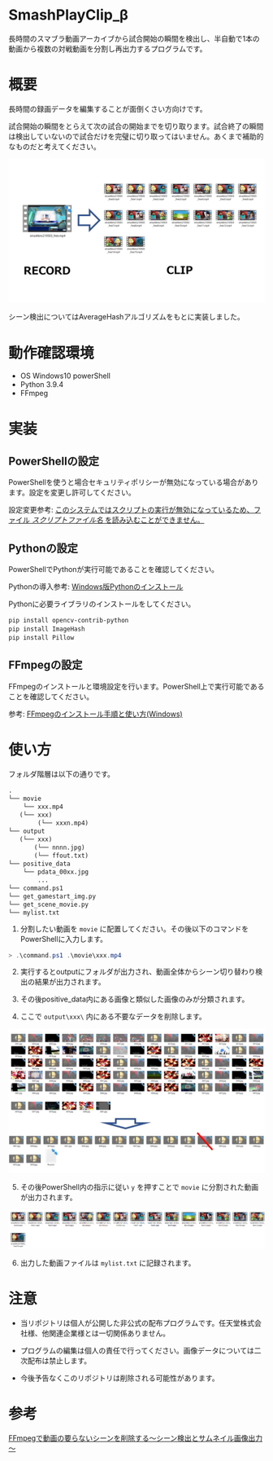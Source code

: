 # SmashPlayClip_β

長時間のスマブラ動画アーカイブから試合開始の瞬間を検出し、半自動で1本の動画から複数の対戦動画を分割し再出力するプログラムです。

# 概要

長時間の録画データを編集することが面倒くさい方向けです。

試合開始の瞬間をとらえて次の試合の開始までを切り取ります。試合終了の瞬間は検出していないので試合だけを完璧に切り取ってはいません。あくまで補助的なものだと考えてください。

![pic1](readme_pic/pic1.jpg)

シーン検出についてはAverageHashアルゴリズムをもとに実装しました。

# 動作確認環境

* OS Windows10 powerShell
* Python 3.9.4
* FFmpeg

# 実装

## PowerShellの設定

PowerShellを使うと場合セキュリティポリシーが無効になっている場合があります。設定を変更し許可してください。

設定変更参考: [このシステムではスクリプトの実行が無効になっているため、ファイル *スクリプトファイル名* を読み込むことができません。](https://www.curict.com/item/d1/d1c4a3e.html)

## Pythonの設定

PowerShellでPythonが実行可能であることを確認してください。

Pythonの導入参考: [Windows版Pythonのインストール](https://www.python.jp/install/windows/py_launcher.html)

Pythonに必要ライブラリのインストールをしてください。
```txt
pip install opencv-contrib-python
pip install ImageHash
pip install Pillow
```
## FFmpegの設定

FFmpegのインストールと環境設定を行います。PowerShell上で実行可能であることを確認してください。

参考: [FFmpegのインストール手順と使い方(Windows)](https://jbjbgame.com/post-5568/)

# 使い方

フォルダ階層は以下の通りです。

```text
.
└── movie
    └── xxx.mp4
   (└── xxx)
        (└── xxxn.mp4)
└── output
   (└── xxx)
       (└── nnnn.jpg)
       (└── ffout.txt)
└── positive_data
    └── pdata_00xx.jpg
        ...
└── command.ps1
└── get_gamestart_img.py
└── get_scene_movie.py
└── mylist.txt
```

1. 分割したい動画を `movie` に配置してください。その後以下のコマンドをPowerShellに入力します。

```powershell
> .\command.ps1 .\movie\xxx.mp4
```

2. 実行するとoutputにフォルダが出力され、動画全体からシーン切り替わり検出の結果が出力されます。

3. その後positive_data内にある画像と類似した画像のみが分類されます。

4. ここで `output\xxx\` 内にある不要なデータを削除します。

![pic2](readme_pic/pic2.jpg)

5. その後PowerShell内の指示に従い `y` を押すことで `movie` に分割された動画が出力されます。

![pic3](readme_pic/pic3.jpg)

6. 出力した動画ファイルは `mylist.txt` に記録されます。


# 注意

* 当リポジトリは個人が公開した非公式の配布プログラムです。任天堂株式会社様、他関連企業様とは一切関係ありません。

* プログラムの編集は個人の責任で行ってください。画像データについては二次配布は禁止します。

* 今後予告なくこのリポジトリは削除される可能性があります。

# 参考

[FFmpegで動画の要らないシーンを削除する～シーン検出とサムネイル画像出力～](https://qiita.com/otakoma/items/842b7417b1012fab9097)
